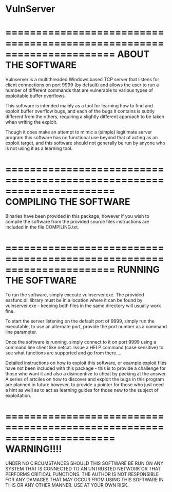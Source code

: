 VulnServer
==========

======================================================================
ABOUT THE SOFTWARE
======================================================================

Vulnserver is a multithreaded Windows based TCP server that listens for client connections on port 9999 (by default) and allows the user to run a number of different commands that are vulnerable to various types of exploitable buffer overflows.

This software is intended mainly as a tool for learning how to find and exploit buffer overflow bugs, and each of the bugs it contains is subtly different from the others, requiring a slightly different approach to be taken when writing the exploit.

Though it does make an attempt to mimic a (simple) legitimate server program this software has no functional use beyond that of acting as an exploit target, and this software should not generally be run by anyone who is not using it as a learning tool.

======================================================================
COMPILING THE SOFTWARE
======================================================================

Binaries have been provided in this package, however if you wish to compile the software from the provided source files instructions are included in the file COMPILING.txt.

======================================================================
RUNNING THE SOFTWARE
======================================================================

To run the software, simply execute vulnserver.exe.  The provided essfunc.dll library must be in a location where it can be found by vulnserver.exe - keeping both files in the same directory will usually work fine.

To start the server listening on the default port of 9999, simply run the executable, to use an alternate port, provide the port number as a command line parameter.

Once the software is running, simply connect to it on port 9999 using a command line client like netcat.  Issue a HELP command (case sensitive) to see what functions are supported and go from there....

Detailed instructions on how to exploit this software, or example exploit files have not been included with this package - this is to provide a challenge for those who want it and also a disincentive to cheat by peeking at the answer.  A series of artciles on how to discover and exploit the bugs in this program are planned in future however, to provide a pointer for those who just need a hint as well as to act as learning guides for those new to the subject of exploitation.

======================================================================
WARNING!!!!
======================================================================

UNDER NO CIRCUMSTANCES SHOULD THIS SOFTWARE BE RUN ON ANY SYSTEM THAT IS CONNECTED TO AN UNTRUSTED NETWORK OR THAT PERFORMS CRITICAL FUNCTIONS.  THE AUTHOR IS NOT RESPONSIBLE FOR ANY DAMAGES THAT MAY OCCUR FROM USING THIS SOFTWARE IN THIS OR ANY OTHER MANNER.  USE AT YOUR OWN RISK.
